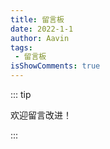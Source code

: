 ```yaml
---
title: 留言板
date: 2022-1-1
author: Aavin
tags: 
 - 留言板
isShowComments: true
---
```

::: tip

欢迎留言改进！

:::

<Boxx/>
